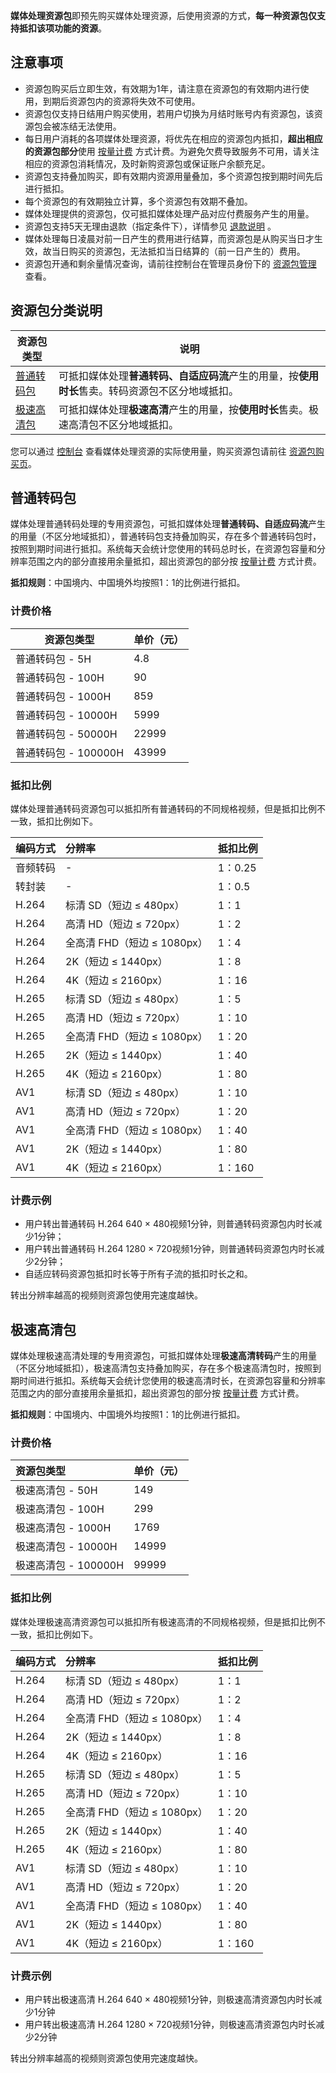 **媒体处理资源包**即预先购买媒体处理资源，后使用资源的方式，**每一种资源包仅支持抵扣该项功能的资源**。

## 注意事项
- 资源包购买后立即生效，有效期为1年，请注意在资源包的有效期内进行使用，到期后资源包内的资源将失效不可使用。
- 资源包仅支持日结用户购买使用，若用户切换为月结时账号内有资源包，该资源包会被冻结无法使用。
- 每日用户消耗的各项媒体处理资源，将优先在相应的资源包内抵扣，**超出相应的资源包部分**使用 [按量计费](https://cloud.tencent.com/document/product/862/36180) 方式计费。为避免欠费导致服务不可用，请关注相应的资源包消耗情况，及时新购资源包或保证账户余额充足。
- 资源包支持叠加购买，即有效期内资源用量叠加，多个资源包按到期时间先后进行抵扣。
- 每个资源包的有效期独立计算，多个资源包有效期不叠加。
- 媒体处理提供的资源包，仅可抵扣媒体处理产品对应付费服务产生的用量。
- 资源包支持5天无理由退款（指定条件下），详情参见 [退款说明](https://cloud.tencent.com/document/product/862/36184) 。
- 媒体处理每日凌晨对前一日产生的费用进行结算，而资源包是从购买当日才生效，故当日购买的资源包，无法抵扣当日结算的（前一日产生的）费用。
- 资源包开通和剩余量情况查询，请前往控制台在管理员身份下的 [资源包管理](https://console.cloud.tencent.com/mps/resources?tab=package) 查看。

## 资源包分类说明

| 资源包类型                  | 说明                                                         |
| --------------------------- | ------------------------------------------------------------ |
| [普通转码包](#ntrans_page)  | 可抵扣媒体处理**普通转码、自适应码流**产生的用量，按**使用时长**售卖。转码资源包不区分地域抵扣。 |
| [极速高清包](#strans_page)  | 可抵扣媒体处理**极速高清**产生的用量，按**使用时长**售卖。极速高清包不区分地域抵扣。 |

您可以通过 [控制台](https://console.cloud.tencent.com/mps) 查看媒体处理资源的实际使用量，购买资源包请前往 [资源包购买页](https://buy.cloud.tencent.com/mps)。

[](id:ntrans_page)
## 普通转码包
媒体处理普通转码处理的专用资源包，可抵扣媒体处理**普通转码、自适应码流**产生的用量（不区分地域抵扣），普通转码包支持叠加购买，存在多个普通转码包时，按照到期时间进行抵扣。系统每天会统计您使用的转码总时长，在资源包容量和分辨率范围之内的部分直接用余量抵扣，超出资源包的部分按 [按量计费](https://cloud.tencent.com/document/product/862/36180) 方式计费。

**抵扣规则**：中国境内、中国境外均按照1：1的比例进行抵扣。

### 计费价格

| 资源包类型           | 单价（元） |
| ------------------- | --------- |
| 普通转码包 - 5H      | 4.8        |
| 普通转码包 - 100H    | 90         |
| 普通转码包 - 1000H   | 859        |
| 普通转码包 - 10000H  | 5999       |
| 普通转码包 - 50000H  | 22999      |
| 普通转码包 - 100000H | 43999      |

### 抵扣比例
媒体处理普通转码资源包可以抵扣所有普通转码的不同规格视频，但是抵扣比例不一致，抵扣比例如下。

| 编码方式 | 分辨率                      | 抵扣比例                         |
| :------- | :-------------------------- | :------------------------------- |
| 音频转码 | -                           | 1：0.25                     |
| 转封装   | -                           | 1：0.5                      |
| H.264    | 标清 SD（短边 ≤ 480px）     | 1：1                        |
| H.264    | 高清 HD（短边 ≤ 720px）     | 1：2                        |
| H.264    | 全高清 FHD（短边 ≤ 1080px） | 1：4                        |
| H.264    | 2K（短边 ≤ 1440px）         | 1：8                        |
| H.264    | 4K（短边 ≤ 2160px）         | 1：16                       |
| H.265    | 标清 SD（短边 ≤ 480px）     | 1：5                        |
| H.265    | 高清 HD（短边 ≤ 720px）     | 1：10                       |
| H.265    | 全高清 FHD（短边 ≤ 1080px） | 1：20                       |
| H.265    | 2K（短边 ≤ 1440px）         | 1：40                       |
| H.265    | 4K（短边 ≤ 2160px）         | 1：80                       |
| AV1    | 标清 SD（短边 ≤ 480px）     | 1：10                       |
| AV1    | 高清 HD（短边 ≤ 720px）     | 1：20                       |
| AV1    | 全高清 FHD（短边 ≤ 1080px） | 1：40                       |
| AV1    | 2K（短边 ≤ 1440px）         | 1：80                       |
| AV1    | 4K（短边 ≤ 2160px）         | 1：160                      |

### 计费示例
- 用户转出普通转码 H.264 640 × 480视频1分钟，则普通转码资源包内时长减少1分钟；
- 用户转出普通转码 H.264 1280 × 720视频1分钟，则普通转码资源包内时长减少2分钟；
- 自适应转码资源包抵扣时长等于所有子流的抵扣时长之和。

转出分辨率越高的视频则资源包使用完速度越快。 

[](id:strans_page)
## 极速高清包
媒体处理极速高清处理的专用资源包，可抵扣媒体处理**极速高清转码**产生的用量（不区分地域抵扣），极速高清包支持叠加购买，存在多个极速高清包时，按照到期时间进行抵扣。系统每天会统计您使用的极速高清时长，在资源包容量和分辨率范围之内的部分直接用余量抵扣，超出资源包的部分按 [按量计费](https://cloud.tencent.com/document/product/862/36180) 方式计费。

**抵扣规则**：中国境内、中国境外均按照1：1的比例进行抵扣。

### 计费价格

| 资源包类型           | 单价（元） |
| :------------------- | :--------- |
| 极速高清包 - 50H     | 149        |
| 极速高清包 - 100H    | 299        |
| 极速高清包 - 1000H   | 1769       |
| 极速高清包 - 10000H  | 14999      |
| 极速高清包 - 100000H | 99999      |

### 抵扣比例

媒体处理极速高清资源包可以抵扣所有极速高清的不同规格视频，但是抵扣比例不一致，抵扣比例如下。

| 编码方式 | 分辨率                      | 抵扣比例   |
| :------- | :-------------------------- | :--------- |
| H.264    | 标清 SD（短边 ≤ 480px）     | 1：1  |
| H.264    | 高清 HD（短边 ≤ 720px）     | 1：2  |
| H.264    | 全高清 FHD（短边 ≤ 1080px） | 1：4  |
| H.264    | 2K（短边 ≤ 1440px）         | 1：8  |
| H.264    | 4K（短边 ≤ 2160px）         | 1：16 |
| H.265    | 标清 SD（短边 ≤ 480px）     | 1：5  |
| H.265    | 高清 HD（短边 ≤ 720px）     | 1：10 |
| H.265    | 全高清 FHD（短边 ≤ 1080px） | 1：20 |
| H.265    | 2K（短边 ≤ 1440px）         | 1：40 |
| H.265    | 4K（短边 ≤ 2160px）         | 1：80 |
| AV1    | 标清 SD（短边 ≤ 480px）     | 1：10  |
| AV1    | 高清 HD（短边 ≤ 720px）     | 1：20  |
| AV1    | 全高清 FHD（短边 ≤ 1080px） | 1：40  |
| AV1    | 2K（短边 ≤ 1440px）         | 1：80  |
| AV1    | 4K（短边 ≤ 2160px）         | 1：160 |

### 计费示例
- 用户转出极速高清 H.264 640 × 480视频1分钟，则极速高清资源包内时长减少1分钟
- 用户转出极速高清 H.264 1280 × 720视频1分钟，则极速高清资源包内时长减少2分钟

转出分辨率越高的视频则资源包使用完速度越快。 
